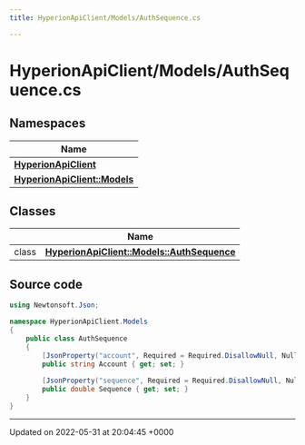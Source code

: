 ```yaml
---
title: HyperionApiClient/Models/AuthSequence.cs

---
```


# HyperionApiClient/Models/AuthSequence.cs



## Namespaces

| Name           |
| -------------- |
| **[HyperionApiClient](/Namespaces/namespace_hyperion_api_client.md)**  |
| **[HyperionApiClient::Models](/Namespaces/namespace_hyperion_api_client_1_1_models.md)**  |

## Classes

|                | Name           |
| -------------- | -------------- |
| class | **[HyperionApiClient::Models::AuthSequence](/Classes/class_hyperion_api_client_1_1_models_1_1_auth_sequence.md)**  |




## Source code

```csharp
using Newtonsoft.Json;

namespace HyperionApiClient.Models
{
    public class AuthSequence 
    {
        [JsonProperty("account", Required = Required.DisallowNull, NullValueHandling = NullValueHandling.Ignore)]
        public string Account { get; set; }
    
        [JsonProperty("sequence", Required = Required.DisallowNull, NullValueHandling = NullValueHandling.Ignore)]
        public double Sequence { get; set; }
    }
}
```


-------------------------------

Updated on 2022-05-31 at 20:04:45 +0000
